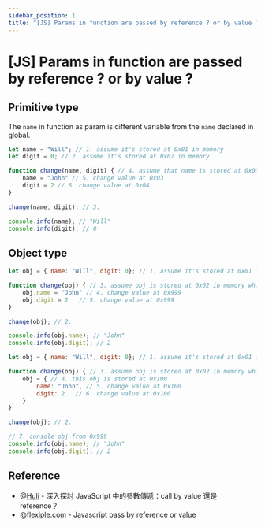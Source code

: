 ```yaml
---
sidebar_position: 1
title: "[JS] Params in function are passed by reference ? or by value ?"
---
```


# [JS] Params in function are passed by reference ? or by value ?

## Primitive type

The `name` in function as param is different variable from the `name` declared in global.

```javascript
let name = "Will"; // 1. assume it's stored at 0x01 in memory
let digit = 0; // 2. assume it's stored at 0x02 in memory

function change(name, digit) { // 4. assume that name is stored at 0x03, digit is stored at 0x04
    name = "John" // 5. change value at 0x03
    digit = 2 // 6. change value at 0x04
}

change(name, digit); // 3.

console.info(name); // "Will"
console.info(digit); // 0
```

## Object type

```javascript
let obj = { name: "Will", digit: 0}; // 1. assume it's stored at 0x01 in memory which value is address of objet(0x999).

function change(obj) { // 3. assume obj is stored at 0x02 in memory which value is 0x999 from args.
    obj.name = "John" // 4. change value at 0x999
    obj.digit = 2   // 5. change value at 0x999
}

change(obj); // 2.

console.info(obj.name); // "John"
console.info(obj.digit); // 2
```

```javascript
let obj = { name: "Will", digit: 0}; // 1. assume it's stored at 0x01 in memory which value is address of objet(0x999).

function change(obj) { // 3. assume obj is stored at 0x02 in memory which value is 0x999 from args.
    obj = { // 4. this obj is stored at 0x100
        name: "John", // 5. change value at 0x100
        digit: 2   // 6. change value at 0x100
    }
}

change(obj); // 2. 

// 7. console obj from 0x999
console.info(obj.name); // "John"
console.info(obj.digit); // 2
```

## Reference

+ @[Huli](https://blog.techbridge.cc/2018/06/23/javascript-call-by-value-or-reference/) - 深入探討 JavaScript 中的參數傳遞：call by value 還是 reference？
+ @[flexiple.com](https://flexiple.com/javascript/javascript-pass-by-reference-or-value/) - Javascript pass by reference or value

